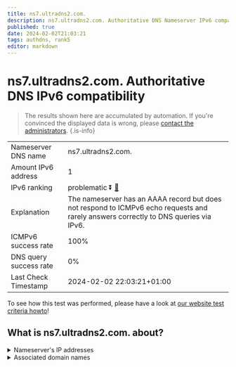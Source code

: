 ```yaml
---
title: ns7.ultradns2.com.
description: ns7.ultradns2.com. Authoritative DNS Nameserver IPv6 compatibility
published: true
date: 2024-02-02T21:03:21
tags: authdns, rank5
editor: markdown
---
```


# ns7.ultradns2.com. Authoritative DNS IPv6 compatibility

> The results shown here are accumulated by automation. If you're convinced the displayed data is wrong, please [contact the administrators](/howto/chat). 
{.is-info}




|   |   |
| - | - |
| Nameserver DNS name | ns7.ultradns2.com.
| Amount IPv6 address | 1
| IPv6 ranking | problematic :arrow_double_down: [🔗](/howto/ranking) |
| Explanation | The nameserver has an AAAA record but does not respond to ICMPv6 echo requests and rarely answers correctly to DNS queries via IPv6. |
| ICMPv6 success rate | 100%|
| DNS query success rate | 0% |
| Last Check Timestamp | 2024-02-02 22:03:21+01:00 |

To see how this test was performed, please have a look at [our website test criteria howto](/howto/testcriteria/authdns)!


## What is ns7.ultradns2.com. about?




<details>
<summary>Nameserver's IP addresses</summary>

2610:a1:3107::53

</details>



<details>
<summary>Associated domain names</summary>

www.rbc.com

</details>
